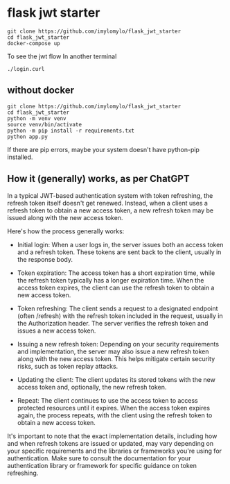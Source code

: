 # flask jwt starter
```
git clone https://github.com/imylomylo/flask_jwt_starter
cd flask_jwt_starter
docker-compose up
```
To see the jwt flow In another terminal
```
./login.curl
```

## without docker
```
git clone https://github.com/imylomylo/flask_jwt_starter
cd flask_jwt_starter
python -m venv venv
source venv/bin/activate
python -m pip install -r requirements.txt
python app.py
```

If there are pip errors, maybe your system doesn't have python-pip installed.

## How it (generally) works, as per ChatGPT

In a typical JWT-based authentication system with token refreshing, the refresh token itself doesn't get renewed. Instead, when a client uses a refresh token to obtain a new access token, a new refresh token may be issued along with the new access token.

Here's how the process generally works:

 - Initial login: When a user logs in, the server issues both an access token and a refresh token. These tokens are sent back to the client, usually in the response body.

 - Token expiration: The access token has a short expiration time, while the refresh token typically has a longer expiration time. When the access token expires, the client can use the refresh token to obtain a new access token.

 - Token refreshing: The client sends a request to a designated endpoint (often /refresh) with the refresh token included in the request, usually in the Authorization header. The server verifies the refresh token and issues a new access token.

 - Issuing a new refresh token: Depending on your security requirements and implementation, the server may also issue a new refresh token along with the new access token. This helps mitigate certain security risks, such as token replay attacks.

 - Updating the client: The client updates its stored tokens with the new access token and, optionally, the new refresh token.

 - Repeat: The client continues to use the access token to access protected resources until it expires. When the access token expires again, the process repeats, with the client using the refresh token to obtain a new access token.

It's important to note that the exact implementation details, including how and when refresh tokens are issued or updated, may vary depending on your specific requirements and the libraries or frameworks you're using for authentication. Make sure to consult the documentation for your authentication library or framework for specific guidance on token refreshing.
